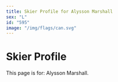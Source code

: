```yaml
---
title: Skier Profile for Alysson Marshall
sex: "L"
id: "595"
image: "/img/flags/can.svg" 
---
```


# Skier Profile

This page is for: Alysson Marshall.
    